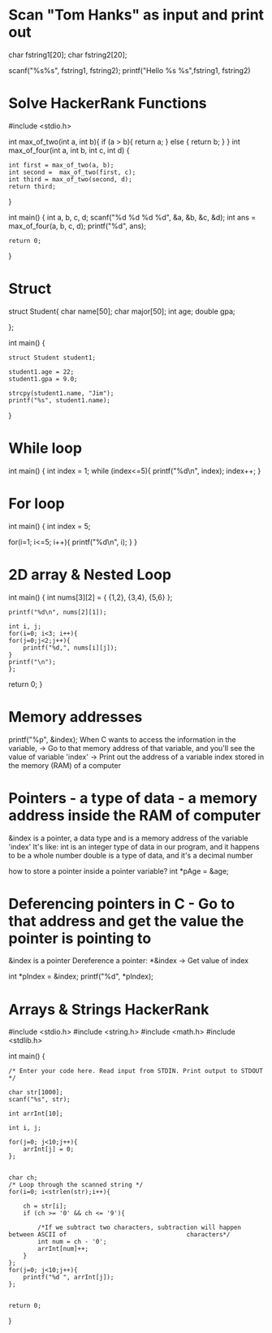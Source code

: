 
# Scan "Tom Hanks" as input and print out

char fstring1[20];
char fstring2[20];

scanf("%s%s", fstring1, fstring2);
printf("Hello %s %s",fstring1, fstring2)

# Solve HackerRank Functions

#include <stdio.h>

int max_of_two(int a, int b){
    if (a > b){
        return a;
    }
    else {
        return b;
    }
}
int max_of_four(int a, int b, int c, int d) {

    int first = max_of_two(a, b);
    int second =  max_of_two(first, c);
    int third = max_of_two(second, d);
    return third;
}

int main() {
    int a, b, c, d;
    scanf("%d %d %d %d", &a, &b, &c, &d);
    int ans = max_of_four(a, b, c, d);
    printf("%d", ans);

    return 0;
}

# Struct
struct Student{
    char name[50];
    char major[50];
    int age;
    double gpa;

};

int main() {

    struct Student student1;

    student1.age = 22;
    student1.gpa = 9.0;

    strcpy(student1.name, "Jim");
    printf("%s", student1.name);

}

# While loop
int main() {
  int index = 1;
  while (index<=5){
      printf("%d\n", index);
      index++;
}

# For loop
int main() {
  int index = 5;

  for(i=1; i<=5; i++){
      printf("%d\n", i);
  }
}

# 2D array & Nested Loop
int main() {
  int nums[3][2] = {
        {1,2},
        {3,4},
        {5,6}
    };

    printf("%d\n", nums[2][1]);

    int i, j;
    for(i=0; i<3; i++){
    for(j=0;j<2;j++){
        printf("%d,", nums[i][j]);
    }
    printf("\n");
    };
  return 0;
}

# Memory addresses
printf("%p", &index);
When C wants to access the information in the variable,
-> Go to that memory address of that variable, and you'll see the value of variable 'index'
-> Print out the address of a variable index stored in the memory (RAM) of a computer

# Pointers - a type of data - a memory address inside the RAM of computer
&index is a pointer, a data type and is a memory address of the variable 'index'
It's like:
int is an integer type of data in our program, and it happens to be a whole number
double is a type of data, and it's a decimal number

how to store a pointer inside a pointer variable?
int *pAge = &age;

# Deferencing pointers in C - Go to that address and get the value the pointer is pointing to
&index is a pointer
Dereference a pointer: *&index -> Get value of index

int *pIndex = &index;
printf("%d", *pIndex);

# Arrays & Strings HackerRank

#include <stdio.h>
#include <string.h>
#include <math.h>
#include <stdlib.h>

int main() {

    /* Enter your code here. Read input from STDIN. Print output to STDOUT */    

    char str[1000];
    scanf("%s", str);

    int arrInt[10];

    int i, j;

    for(j=0; j<10;j++){
        arrInt[j] = 0;
    };


    char ch;
    /* Loop through the scanned string */
    for(i=0; i<strlen(str);i++){

        ch = str[i];
        if (ch >= '0' && ch <= '9'){

            /*If we subtract two characters, subtraction will happen between ASCII of                                 characters*/
            int num = ch - '0';
            arrInt[num]++;
        }
    };
    for(j=0; j<10;j++){
        printf("%d ", arrInt[j]);
    };


    return 0;
}
